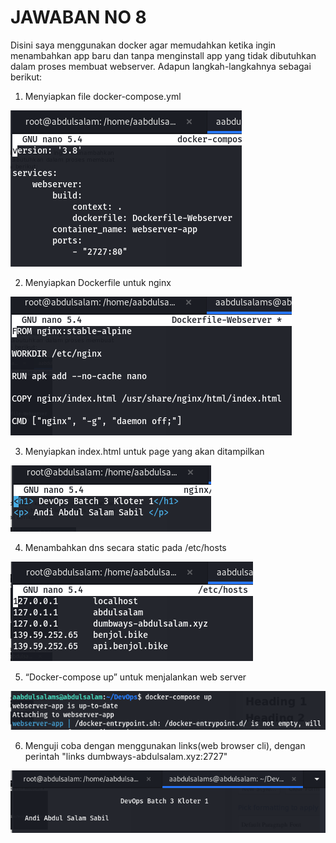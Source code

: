 # JAWABAN NO 8
Disini saya menggunakan docker agar memudahkan ketika ingin menambahkan app baru dan tanpa menginstall app yang tidak dibutuhkan dalam proses membuat webserver. Adapun langkah-langkahnya sebagai berikut:

1. Menyiapkan file docker-compose.yml

![DevOps Flow](/folder-images-jawaban/09.png)

2. Menyiapkan Dockerfile untuk nginx

![DevOps Flow](/folder-images-jawaban/10.png)

3. Menyiapkan index.html untuk page yang akan ditampilkan

![DevOps Flow](/folder-images-jawaban/11.png)

4. Menambahkan dns secara static pada /etc/hosts

![DevOps Flow](/folder-images-jawaban/12.png)

5. “Docker-compose up” untuk menjalankan web server

![DevOps Flow](/folder-images-jawaban/13.png)

6. Menguji coba dengan menggunakan links(web browser cli), dengan perintah 	"links dumbways-abdulsalam.xyz:2727"

![DevOps Flow](/folder-images-jawaban/14.png)